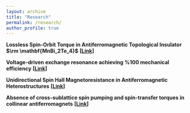```yaml
---
layout: archive
title: "Research"
permalink: /research/
author_profile: true
---
```


**Lossless Spin-Orbit Torque in Antiferromagnetic Topological Insulator $\rm \mathbf{MnBi_2Te_4}$** **[[Link](https://arxiv.org/abs/2303.06181)]**

**Voltage-driven exchange resonance achieving %100 mechanical efficiency** **[[Link](https://journals.aps.org/prb/abstract/10.1103/PhysRevB.106.054418)]**

**Unidirectional Spin Hall Magnetoresistance in Antiferromagnetic Heterostructures** **[[Link](https://journals.aps.org/prl/abstract/10.1103/PhysRevLett.130.086703)]**

**Absence of cross-sublattice spin pumping and spin-transfer torques in collinear antiferromagnets** **[[Link](https://arxiv.org/abs/2305.13334)]**
